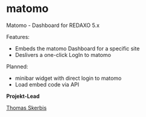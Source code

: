 # matomo
Matomo - Dashboard for REDAXO 5.x

Features: 
- Embeds the matomo Dashboard for a specific site
- Deslivers a one-click LogIn to matomo

Planned: 
- minibar widget with direct login to matomo
- Load embed code via API 

**Projekt-Lead**

[Thomas Skerbis](https://github.com/skerbis)
